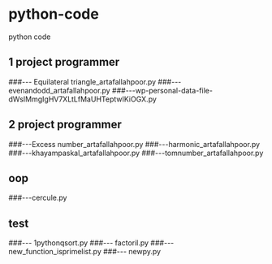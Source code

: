 # python-code
python code
## 1 project programmer 
###--- Equilateral triangle_artafallahpoor.py
###---evenandodd_artafallahpoor.py
###---wp-personal-data-file-dWsIMmgIgHV7XLtLfMaUHTeptwIKiOGX.py
## 2 project programmer
###---Excess number_artafallahpoor.py
###---harmonic_artafallahpoor.py
###---khayampaskal_artafallahpoor.py
###---tomnumber_artafallahpoor.py
## oop 
###---cercule.py
## test
###--- 1pythonqsort.py
###--- factoril.py
###--- new_function_isprimelist.py
###--- newpy.py
